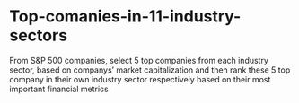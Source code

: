 # Top-comanies-in-11-industry-sectors

From S&P 500 companies, select 5 top companies from each industry sector, 
based on companys’ market capitalization and then rank these 5 top company 
in their own industry sector respectively based on their most important 
financial metrics
